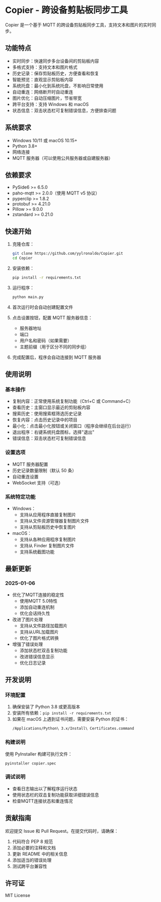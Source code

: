 # Copier - 跨设备剪贴板同步工具

Copier 是一个基于 MQTT 的跨设备剪贴板同步工具，支持文本和图片的实时同步。

## 功能特点

- 实时同步：快速同步多台设备间的剪贴板内容
- 多格式支持：支持文本和图片格式
- 历史记录：保存剪贴板历史，方便查看和恢复
- 智能预览：直观显示剪贴板内容
- 系统托盘：最小化到系统托盘，不影响日常使用
- 自动重连：网络断开时自动重连
- 图片优化：自动压缩图片，节省带宽
- 跨平台支持：支持 Windows 和 macOS
- 状态信息：双击状态栏可复制错误信息，方便排查问题

## 系统要求

- Windows 10/11 或 macOS 10.15+
- Python 3.8+
- 网络连接
- MQTT 服务器（可以使用公共服务器或自建服务器）

## 依赖要求

- PySide6 >= 6.5.0
- paho-mqtt >= 2.0.0（使用 MQTT v5 协议）
- pyperclip >= 1.8.2
- protobuf >= 4.21.0
- Pillow >= 9.0.0
- zstandard >= 0.21.0

## 快速开始

1. 克隆仓库：
   ```bash
   git clone https://github.com/yylronaldo/Copier.git
   cd Copier
   ```

2. 安装依赖：
   ```bash
   pip install -r requirements.txt
   ```

3. 运行程序：
   ```bash
   python main.py
   ```

4. 首次运行时会自动创建配置文件

5. 点击设置按钮，配置 MQTT 服务器信息：
   - 服务器地址
   - 端口
   - 用户名和密码（如果需要）
   - 主题前缀（用于区分不同的同步组）

6. 完成配置后，程序会自动连接到 MQTT 服务器

## 使用说明

### 基本操作
- 复制内容：正常使用系统复制功能（Ctrl+C 或 Command+C）
- 查看历史：主窗口显示最近的剪贴板内容
- 搜索历史：使用搜索框筛选历史记录
- 恢复内容：点击历史记录中的项目
- 最小化：点击最小化按钮或关闭窗口（程序会继续在后台运行）
- 退出程序：右键系统托盘图标，选择"退出"
- 错误信息：双击状态栏可复制错误信息

### 设置选项
- MQTT 服务器配置
- 历史记录数量限制（默认 50 条）
- 自动重连设置
- WebSocket 支持（可选）

### 系统特定功能
- Windows：
  - 支持从应用程序直接复制图片
  - 支持从文件资源管理器复制图片文件
  - 支持从剪贴板历史中恢复图片
- macOS：
  - 支持从各种应用程序复制图片
  - 支持从 Finder 复制图片文件
  - 支持系统截图功能

## 最新更新

### 2025-01-06
- 优化了MQTT连接的稳定性
  - 使用MQTT 5.0特性
  - 添加自动重连机制
  - 优化会话持久性
- 改进了图片处理
  - 支持从文件路径加载图片
  - 支持从URL加载图片
  - 优化了图片格式转换
- 增强了错误处理
  - 添加状态栏双击复制功能
  - 改进错误信息显示
  - 优化日志记录

## 开发说明

### 环境配置
1. 确保安装了 Python 3.8 或更高版本
2. 安装所有依赖：`pip install -r requirements.txt`
3. 如果在 macOS 上遇到证书问题，需要安装 Python 的证书：
   ```bash
   /Applications/Python\ 3.x/Install\ Certificates.command
   ```

### 构建说明
使用 PyInstaller 构建可执行文件：
```bash
pyinstaller copier.spec
```

### 调试说明
- 查看日志输出以了解程序运行状态
- 使用状态栏的双击复制功能获取详细错误信息
- 检查MQTT连接状态和重连情况

## 贡献指南

欢迎提交 Issue 和 Pull Request。在提交代码时，请确保：

1. 代码符合 PEP 8 规范
2. 添加必要的注释和文档
3. 更新 README 中的相关信息
4. 添加适当的错误处理
5. 测试跨平台兼容性

## 许可证

MIT License
